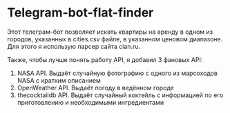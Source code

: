 # Telegram-bot-flat-finder

Этот телеграм-бот позволяет искать квартиры на аренду в одном из городов, указанных в cities.csv файле, в указанном ценовом диапазоне. Для этого я использую парсер сайта cian.ru.

Также, чтобы лучше понять работу API, я добавил 3 фановых API:

1) NASA API. Выдаёт случайную фотографию с одного из марсоходов NASA с кратким описанием
2) OpenWeather API. Выдаёт погоду в ведённом городе
3) thecocktaildb API. Выдаёт случайный коктейль с информацией по его приготовлению и необходимыми ингредиентами
